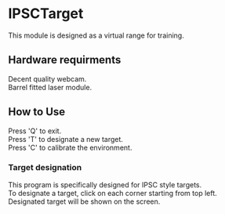 # IPSCTarget
This module is designed as a virtual range for training.  

## Hardware requirments
Decent quality webcam.  
Barrel fitted laser module.  

## How to Use
Press 'Q' to exit.  
Press 'T' to designate a new target.  
Press 'C' to calibrate the environment.  

### Target designation
This program is specifically designed for IPSC style targets.  
To designate a target, click on each corner starting from top left.  
Designated target will be shown on the screen.  